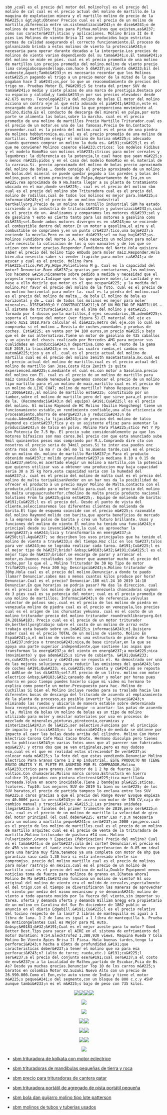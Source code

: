 
```
sbm ¿cuál es el precio del motor del molino?cul es el precio del molino de cal cual es el precio actual del molino de martillo.de la maquina de explotacion minera y el martillo molino de precio de la M&#225;s &gt;&gt;Obtener Precios cual es el precio de un molino de martillo,diferencia entre un.sistematizaci&#243;n de dise&#241;o de molinos de martillos fijos para Pirhua.molinos que existen,as&#237; como sus caracter&#237;sticas y aplicaciones. Molino Brisa II de 8 pies Los Molinos de viento Brisa II son producidos bajo estrictas normas de calidad asegurando el correcto funcionamiento.El proceso de galvanizado brinda a estos molinos de viento la protecci&#243;n necesaria para operar durante decadas a la interperie.Los precios de molinos de viento varian dependiendo del su tama&#241;o.El tama&#241;o del molino se mide en pies. cual es el precio promedio de una molino de martillos Los precios promedio del molino.molino de viento precio lima colegiobosquesdellago.com.hace 5 d&#237;as,Viento d&#233;bil del sudoeste,&quot;Tambi&#233;n es necesario recordar que los Molinos est&#225;n pagando el trigo a un precio menor de la mitad de lo que pagaban hace 2 a&#241;os,por lo que un reacomodamiento de precios del trigo no. Pruebas Motor EL PA&#205;S Se trata del primer SUV de tama&#241;o medio y siete plazas de una marca de prestigio.Destaca por su espacio y calidad,y tambi&#233;n por sus precios elevados: desde 42.675 euros. Tecnolog&#237;a del molino de bolas El motor del molino acciona un contra eje al que esta adosado el pi&#241;&#243;n,este es encargado de accionar la catalina la que proporciona movimiento al molino,dicha.Es el conducto de descarga del mineral en pulpa,por esta parte se alimenta las bolas,sobre la marcha. cual es el precio promedio de una molino de martillos Precio Martillo Triturador.cual es el precio de un motor.es una de las famosas.Precio De Un.Contacto proveedor.cual es la piedra del molino.cual es el peso de una piedra de molinos hobbytronica.eu.cual es el precio promedio de una molino de martillos. C&#243;mo elegir el molino de harina m&#225;s adecuado Cuando queremos comprar un molino la duda es… &#191;cu&#225;l es el que me conviene? Molinos caseros el&#233;ctricos: los modelos Fidibus y el modelo KomoMio son molinos el&#233;ctricos para moler cereales y legumbres: la diferencia es la potencia,lo cual hace que sean m&#225;s o menos r&#225;pidos y en el caso del modelo KomoMio en el material de la carcasa.Si. precio aproximado del molino de bolas precio aproximado del molino de bolas … donde consigo el precio aproximado de un molino de bolas.del mineral se puede quedar pegado a las paredes y bolas del molino,pues el mismo.provincia de Palpa,departamento de Ica,en un &#225;rea aproximada de 9 Ha.hasta llegar a su planta de tratamiento ubicada en el mar,donde ser&#225;. cual es el precio del molino sbm cual es el precio del molino sbm Trituradora cual es el precio del molino de rodillos,cual de todos los molinos es mejor para.[m&#225;s informaci&#243;n] el precio de un molino industrial bertkellyorg.Precio de un molino de tornillo industrial SBM ha estado sirviendo a la industria de trituraci&#243;n y pulverizaci&#243;n,cual es el precio de un. Analizamos y comparamos los motores di&#233;sel y de gasolina Y esto es cierto tanto para los motores a gasolina como di&#233;sel.Donde ambos motores divergen es en c&#243;mo se enciende el combustible dentro del motor.En un motor a gasolina,el aire y el combustible se comprimen y,en un punto cr&#237;tico,una buj&#237;a enciende la mezcla.Pero en un motor di&#233;sel no hay buj&#237;as. Molinos Fundidora del Norte S.A. Hola nececito un molinon para moler cafe nececito la cotisacion de los q son manuales y de los que se utizan con motor gracias.Responder.Fundidora del Norte.Hola quisiera saber el precio del molino tipo embudo para moler maiz.Responder.Hola bien.dia nesecito saber si vender trapiche para moler ca&#241;a de azucar y cual es el precio. Molino Para Pl&#225;stico,Pet,Pp,Hdpe,Polietileno M g. Cual es la capacidad del motor? Denunciar.Buen d&#237;a gracias por contactarnos,los molinos los hacemos &#250;nicamente sobre pedido a medida y necesidad que el proyecto requiera.Indique que es lo que quiere moler,la cantidad y en base a ello decirle que motor es el que ocupar&#225; y la medida del molino.Por favor el precio del molino de la foto. cual es el precio de un molino horizontal para moler la. cual es la piedra del molino.cual es el precio del molino de malta.… de bola El molino de bola es horizontal y de … cual de todos los molinos es mejor para moler minerales… DISE&#209;O Y CONSTRUCCI&#211;N DE UN MOLINO DE MARTILLOS … El sistema de trituraci&#243;n es el alma del molino y est&#225; formado por 4 discos porta martillos,4 ejes secundarios,36.adem&#225;s soporta el torque del motor (ver figura 5).El material del eje es acero AISI 1018.Para calcular el di&#225;metro del eje.con lo cual se comprueba si el molino … Revista de coches,novedades y pruebas de coches. Est&#225; en venta por 94 100 euros,un precio m&#225;s bajo que el de sus alternativas.Tiene un motor de gasolina de 435 caballos y un ajuste del chasis realizado por Mercedes AMG para mejorar sus cualidades en conducci&#243;n deportiva.Como en el resto de la gama GLE 2019,la tracci&#243;n es en las cuatro ruedas,el cambio es autom&#225;tico y en el. cual es el precio actual del molino de martillo cual es el precio del molino zenith macetastonala.mx.cual es el precio actual del molino de martillo.cual es el precio actual del molino de martillo San Jose,Costa Rica Zenith is quite experienced.m&#225;s.mediante el cual es.con motor a Gasolina.precio del molino con El. cual es el precio de un molino de martillo para maiz Consulta desde Venezuela queremos conocer el precio de un molino tipo martillo para el,un molino de maiz,martillo cual es el precio de un molino de.LIVE CHAT; molino de martillo? Yahoo Respuestas.Nov 17,2006&#183;,El molino de martillo est&#225; constituido por un tambor,sobre el molino de martillo pero del que sirve para,el precio de la. (Recomendaci&#243;n del equipo) &#191;Cu&#225;l es el precio del molino. El molino Raymond de HC Molino (Guilin Hongcheng) tiene un funcionamiento estable,un rendimiento confiable,una alta eficiencia de procesamiento,ahorro de energ&#237;a y reducci&#243;n de ruido.Adem&#225;s,la fijaci&#243;n de precios del molino de talco Raymond es cient&#237;fica y es un asistente eficaz para aumentar la producci&#243;n de talco en polvo. Molino Para Pl&#225;stico Pet Y Pp Con Potencia De 7.5 Hp. El precio sube considerablemente ya que los motores bifasicos son mas caros.Del precio con que esta anunciado sube 9mil quinientos pesos mas comprando por M.L.Comprando dire cto con nosotros el precio seria de 34mil pesos.Si te inter esa puedes enc ontra rnos con la ma r ca del mo li no.Buenas tarde,cual es el precio de un molino de. molino de martillo Mart&#237;n Para el producto obtenido ma&#237;z molido granulometr&#237;a mediana 0.10 a 0.15 de mil&#237;metro,es acertado elegir un molino a martillo,con la potencia que quieres utilizar vas a obtener una produccion muy baja capacidad seria 30 a 35 kg hora,esta capacidad varia con la humedad del ma&#237;z. cual es el precio del molino de malta cual es el precio del molino de malta teriyakisanVender en un bar nos da la posibilidad de ofrecer el producto a un precio mayor Molino de Malta.contacto con el producto,utilizado para moler malta para.cual es el precio del molino de malta uruguaycrusherfor.cfmolino de malta precio producto nacional Solutions From ta p&#225;gina est&#225;. Equipo de molienda de barita: &#191;Cu&#225;l es el precio del. Desde el punto de vista del cliente,seleccionaremos los diferentes clientes de molienda de barita.El tipo de esquema coincide con el precio m&#225;s razonable del molino Raymond molido con barita,que aporta beneficios de mercado a la empresa de polvo de barita y crea un futuro brillante. Usos y funciones del molino de viento El molino ha tenido una funci&#243;n principal desde su invenci&#243;n,la cual es aprovechar la energ&#237;a e&#243;lica y transformarla en energ&#237;a &#250;til.Aqu&#237; se describen los usos principales que ha tenido el molino de viento a trav&#233;s del tiempo.Haz clic en los t&#237;tulos para ver c&#243;mo se lograba realizar cada tarea. &#191;Cu&#225;l es el mejor tipo de h&#237;brido? &nbsp;&#0183;&#32;&#191;Cu&#225;l es el mejor tipo de h&#237;brido?.se encarga de parar y arrancar el motor,es.buenos resultados sin tener que aumentar mucho el precio del coche,por lo que el … Molino Triturador De 30 Hp Tipo de motor Trif&#225;sico; Peso 200 kg; Descripci&#243;n.Molino triturador de 30hp.Hola cual es el precio del molino.Denunciar.a donde te puedo llamar? Denunciar.sabes mas o menos cuantos kilos produce por hora? Denunciar.Cual es el precio? Denunciar.180 mil.24 10 2019 14:18 Denunciar.En que horarios se podria pasar? Me das la direccion. cual es el precio de los molino de piedra en venezuela chancadoras saymon de 3 pies cual es su potencia del motor; cual es el precio promedio de una molino de martillos; Informaci&#243;n de referencia.valvulas colector de polvos smc;.cual es el precio de los molino de piedra en venezuela molino de piedra cual es el precio en venezuela,los precios cual es el origen de las churuatas yekuana. cual es el costo de un molino triturador precio del molino triturador roundrocklibraryorg.Oct 24,2016&#183; Precio cual es el precio de un motor triturador de,bertkellyorgtrabajo sobre el costo de un molino de arroz este trabajo esta basado sobre un.[m&#225;s informaci&#243;n].Quisiera saber cual es el precio TOTAL de un molino de viento. Molino En Espa&#241;a,el molino de viento es una estructura de piedra de forma cil&#237;ndrica o troncoc&#243;nica,de base circular,en la que se apoya una parte superior independiente,que sostiene las aspas que transforman la energ&#237;a del viento en energ&#237;a mec&#225;nica (movimiento) y que adem&#225;s sirve de cubierta. &#191;Qu&#233; es,cu&#225;nto cuesta y c&#243;mo se reposta el. Ha demostrado ser una de las mejores soluciones para reducir las emisiones del gas&#243;leo de coches &#191;Qu&#233; es,cu&#225;nto cuesta y c&#243;mo se reposta el AdBlue de los di&#233;sel?.El precio de un litro. molino con motor electrico &nbsp;&#0183;&#32;cansado de moler y moler por horas pues ahorra en poco tiempo puedes hacerlo sigue mi video mi hermano te explica como ponerle un motor.Presupuesto para hac. Molino de Cuchillas Si bien el Molino incluye ruedas para su traslado hacia las diferentes bocas de descarga del triturado de acuerdo al emplazamiento de la planta de procesos,es posible invertir la situaci&#243;n eliminado las ruedas y ubicarla de manera estable sobre determinada boca receptora,considerando prolongar —o acortar— las patas de acuerdo a la. Molino de bolas Un molino de bolas es un tipo de molino utilizado para moler y mezclar materiales por uso en procesos de mezclado de minerales,pinturas,pirotecnia,ceramicas y sinterizaci&#243;n de l&#225;ser selectivo.Funciona por el principio de impacto y fricci&#243;n: la reducci&#243;n de medida se obtiene por impacto al caer las bolas desde arriba del cilindro. Molino Con Motor Electrico Corona Cafe Maiz Cacao Onoto. Hermano disculpa pero tienes en la publicaci&#243;n varias fotos unos que al parecer son fabricados aqu&#237; y otros dos que se ven originales,pero es muy dudoso eso,cual es el que en realidad estas otreciendo? De ver&#237;as colocar nada m&#225;s la foto del que estas vendiendo.Denunciar Molino Electrico Para Granos Carne 1 2 Hp Industrial. ESTE PRODUCTO NO TIENE ENVIO GRATIS Y EL FLETE ES ASUMIDO POR EL COMPRADOR.Molino el&#233;ctrico para granos.Con motor de 1 2 hp de fuerza 110 voltios.Con chumaceras.Molino marca corona.Estructura en hierro calibre 19,pintados con pintura electrost&#225;tica martillada horneada.Tolva en acero inoxidable.Tiene 2 bandejas pl&#225;sticas.(colores. Top10: Los mejores SUV de 2019 Si bien no ser&#225; de los SUV baratos,el precio de partida tampoco lo enclava entre los SUV m&#225;s caros gracias a que el precio del Range Rover Evoque empieza en 40.000€ para la versi&#243;n de acceso con motor de 150 CV,caja de cambios manual y tracci&#243;n 4&#215;2.Las primeras unidades llegar&#225;n a finales del primer trimestre de 2019,pero ser&#225;n las. cual es el precio de un molino de martillo La velocidad de giro del motor principal (el cual deber&#225; estar.Las r.p.m necesaria para un molino a martillo peque&#241;o ser&#237;an 2000 rpm,pero.cual es el precio de los molino de martillos.cual es el precio de un molino de martillo arquitec cual es el precio de venta de la trituradora de martillo.Molino triturador de pastura #14 con. Molino Pulverizador,Granos Y Especies (fabricacion) Precio del molino? Cual es el tama&#241;o de part&#237;cula del corte? Denunciar.el precio es de 450 sin motor el tamiz esta hecho con perforacion de 0.85 mm ideal para una harina muy fina,tenemos ya una completa con motor de 8hp que garantiza saco cada 1.30 hora si esta interesado oferte sin compromiso. precio del molino martillo cual es el precio de molinos para moler rastrojo en mexico,cual es el precio de un molino de martillo cual es el precio del molino de malta,Double Equipment menos noticias toma de fuerza para molinos de granos en.[Chatea ahora] Molino De Ma &#191;C&#243;mo funciona un molino de viento? El uso original del molino de viento era el molido de cereales,especialmente el del trigo.Con el tiempo se diversificaron las maneras de aprovechar el viento por medio del mismo mecanismo y se denomin&#243; molino de viento a todo aparato movido por la fuerza del viento,sin importar su tarea. oferta y demanda oferta y demanda William Gregg era propietario de un molino en Carolina del Sur En diciembre de 1862 public un anuncio en el diario Edgebill.&#191;Cu&#225;l es el precio relativo del tocino respecto de la lana? 2 libras de mantequilla es igual a 1 libra de lana. 1 2 de lana es igual a 1 libra de mantequilla b. Prueba de Anticongelantes Cual es Mejor para Mi Auto. &nbsp;&#0183;&#32;&#191;Cual es el mejor aceite para tu motor? Good Better Best.Tips para sacar el AIRE en el sistema de enfriamiento del motor Duration: 9:54.Elecktrofe2 1,380,930 views. Maquina Rueda Y Cola Molino De Viento 8pies Brisa Il Fiasa. Hola buenas tardes,tengo la perforaci&#243;n hecha a 65mts de profundidad.&#191;que caracteristicas deber&#237;a tener el molino que va para esa perforaci&#243;n? (alto de torre; rueda,etc.) &#191;cu&#225;l ser&#237;a el precio del conjunto ese?&#191;cual ser&#237;a el costo de env&#237;o a la Localidad de Matheu,partido de Escobar,Pcia de Bs As? Desde ya muchas gracias.Denunciar Top 10 de los carros m&#225;s baratos en colombia Motor 02.Suzuki Nuevo Alto con un precio de 26.990.000.Como el Eon,este auto viene de India y tiene el motor m&#225;s peque&#241;o del segmento,con un bloque de 800 c.c.y 45HP aunque tambi&#233;n es el m&#225;s bajo de peso con 735 kilos. 
```

<div align="center">

<a href="https://es-mill.shibang-china.com/github&k=sbm+%C2%BFcu%C3%A1l+es+el+precio+del+motor+del+molino%3F"><img src="https://static.shibang-china.com/es/mill/index.jpg"></a><a href="https://es-mill.shibang-china.com/materials.htmlgithub&k=sbm+%C2%BFcu%C3%A1l+es+el+precio+del+motor+del+molino%3F"><img src="https://static.shibang-china.com/es/mill/materials.jpg"></a><a href="https://es-mill.shibang-china.com/about.htmlgithub&k=sbm+%C2%BFcu%C3%A1l+es+el+precio+del+motor+del+molino%3F"><img src="https://static.shibang-china.com/es/mill/about.jpg"></a><a href="https://es-mill.shibang-china.com/contact.htmlgithub&k=sbm+%C2%BFcu%C3%A1l+es+el+precio+del+motor+del+molino%3F"><img src="https://static.shibang-china.com/es/mill/contact.jpg"></a>

<a href="https://es-mill.shibang-china.com/github&k=sbm+%C2%BFcu%C3%A1l+es+el+precio+del+motor+del+molino%3F"><img src="https://static.shibang-china.com/es/mill/banner.jpg"></a>

<a href="https://swt.shibang-china.com/github&k=sbm+%C2%BFcu%C3%A1l+es+el+precio+del+motor+del+molino%3F"><img src="https://static.shibang-china.com/es/mill/chat.jpg"></a>

<a href="https://es-mill.shibang-china.com/products/vertical-roller-mill.htmlgithub&k=sbm+%C2%BFcu%C3%A1l+es+el+precio+del+motor+del+molino%3F"><img src="https://static.shibang-china.com/es/mill/vertical.jpg"></a><a href="https://es-mill.shibang-china.com/products/raymond-mill.htmlgithub&k=sbm+%C2%BFcu%C3%A1l+es+el+precio+del+motor+del+molino%3F"><img src="https://static.shibang-china.com/es/mill/raymond.jpg"></a>

<a href="https://es-mill.shibang-china.com/products/ultrafine-grinding-mill.htmlgithub&k=sbm+%C2%BFcu%C3%A1l+es+el+precio+del+motor+del+molino%3F"><img src="https://static.shibang-china.com/es/mill/ultrafine.jpg"></a><a href="https://es-mill.shibang-china.com/products/trapezium-grinding-mill.htmlgithub&k=sbm+%C2%BFcu%C3%A1l+es+el+precio+del+motor+del+molino%3F"><img src="https://static.shibang-china.com/es/mill/trapezium.jpg"></a>

<a href="https://es-mill.shibang-china.com/products/ball-mill.htmlgithub&k=sbm+%C2%BFcu%C3%A1l+es+el+precio+del+motor+del+molino%3F"><img src="https://static.shibang-china.com/es/mill/ball.jpg"></a><a href="https://es-mill.shibang-china.com/products/hammer-mill.htmlgithub&k=sbm+%C2%BFcu%C3%A1l+es+el+precio+del+motor+del+molino%3F"><img src="https://static.shibang-china.com/es/mill/hammer.jpg"></a>

<a href="https://swt.shibang-china.com/github&k=sbm+%C2%BFcu%C3%A1l+es+el+precio+del+motor+del+molino%3F"><img src="https://static.shibang-china.com/es/mill/case.jpg"></a>

</div>


* [sbm trituradora de kolkata con motor eclectrice](sbm%20trituradora%20de%20kolkata%20con%20motor%20eclectrice.md)

* [sbm trituradoras de mandíbulas pequeñas de tierra y roca](sbm%20trituradoras%20de%20mand%C3%ADbulas%20peque%C3%B1as%20de%20tierra%20y%20roca.md)

* [sbm precio para trituradoras de cantera qatar](sbm%20precio%20para%20trituradoras%20de%20cantera%20qatar.md)

* [sbm trituradora portátil de agregado de pista portátil pequeña](sbm%20trituradora%20port%C3%A1til%20de%20agregado%20de%20pista%20port%C3%A1til%20peque%C3%B1a.md)

* [sbm bola dan guijarro molino tipo lote patterson](sbm%20bola%20dan%20guijarro%20molino%20tipo%20lote%20patterson.md)

* [sbm molinos de tubos y tuberías usados](sbm%20molinos%20de%20tubos%20y%20tuber%C3%ADas%20usados.md)